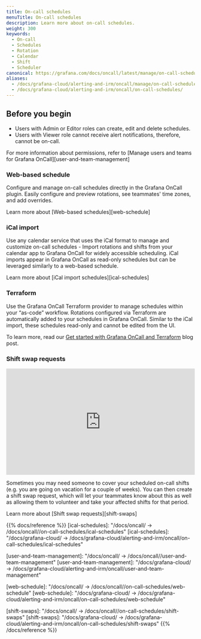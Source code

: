 ```yaml
---
title: On-call schedules
menuTitle: On-call schedules
description: Learn more about on-call schedules.
weight: 300
keywords:
  - On-call
  - Schedules
  - Rotation
  - Calendar
  - Shift
  - Scheduler
canonical: https://grafana.com/docs/oncall/latest/manage/on-call-schedules/
aliases:
  - /docs/grafana-cloud/alerting-and-irm/oncall/manage/on-call-schedules/
  - /docs/grafana-cloud/alerting-and-irm/oncall/on-call-schedules/
---
```


## Before you begin

- Users with Admin or Editor roles can create, edit and delete schedules.
- Users with Viewer role cannot receive alert notifications, therefore, cannot be on-call.

For more information about permissions, refer to
[Manage users and teams for Grafana OnCall][user-and-team-management]

### Web-based schedule

Configure and manage on-call schedules directly in the Grafana OnCall plugin. Easily configure and preview rotations,
see teammates' time zones, and add overrides.

Learn more about [Web-based schedules][web-schedule]

### iCal import

Use any calendar service that uses the iCal format to manage and customize on-call schedules - Import rotations and
shifts from your calendar app to Grafana OnCall for widely accessible scheduling. iCal imports appear in Grafana
OnCall as read-only schedules but can be leveraged similarly to a web-based schedule.

Learn more about [iCal import schedules][ical-schedules]

### Terraform

Use the Grafana OnCall Terraform provider to manage schedules within your “as-code” workflow. Rotations configured
via Terraform are automatically added to your schedules in Grafana OnCall. Similar to the iCal import, these schedules
read-only and cannot be edited from the UI.

To learn more, read our [Get started with Grafana OnCall and Terraform](https://grafana.com/blog/2022/08/29/get-started-with-grafana-oncall-and-terraform/)
blog post.

### Shift swap requests

<div style="position: relative; padding-bottom: 56.25%; height: 0;">
  <iframe
    src="https://www.loom.com/embed/1638acd3033e48d5ace554e927a016a3?sid=ed08af31-5176-4c69-b91b-f76f4785eb0e"
    frameborder="0"
    webkitallowfullscreen
    mozallowfullscreen
    allowfullscreen
    style="position: absolute; top: 0; left: 0; width: 100%; height: 100%;"
  /></iframe>
</div>

Sometimes you may need someone to cover your scheduled on-call shifts (e.g. you are going on vacation
for a couple of weeks). You can then create a shift swap request, which will let your teammates
know about this as well as allowing them to volunteer and take your affected shifts for that period.

Learn more about [Shift swap requests][shift-swaps]

{{% docs/reference %}}
[ical-schedules]: "/docs/oncall/ -> /docs/oncall/<ONCALL VERSION>/on-call-schedules/ical-schedules"
[ical-schedules]: "/docs/grafana-cloud/ -> /docs/grafana-cloud/alerting-and-irm/oncall/on-call-schedules/ical-schedules"

[user-and-team-management]: "/docs/oncall/ -> /docs/oncall/<ONCALL VERSION>/user-and-team-management"
[user-and-team-management]: "/docs/grafana-cloud/ -> /docs/grafana-cloud/alerting-and-irm/oncall/user-and-team-management"

[web-schedule]: "/docs/oncall/ -> /docs/oncall/<ONCALL VERSION>/on-call-schedules/web-schedule"
[web-schedule]: "/docs/grafana-cloud/ -> /docs/grafana-cloud/alerting-and-irm/oncall/on-call-schedules/web-schedule"

[shift-swaps]: "/docs/oncall/ -> /docs/oncall/<ONCALL VERSION>/on-call-schedules/shift-swaps"
[shift-swaps]: "/docs/grafana-cloud/ -> /docs/grafana-cloud/alerting-and-irm/oncall/on-call-schedules/shift-swaps"
{{% /docs/reference %}}
